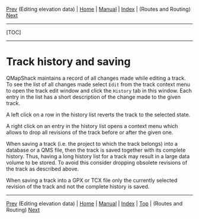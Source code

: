 [Prev](AdvTrkElevation) (Editing elevation data) | [Home](Home) | [Manual](DocMain) | [Index](AxAdvIndex) | (Routes and Routing) [Next](AdvRoutes)
- - -
[TOC]
- - -

# Track history and saving

QMapShack maintains a record of all changes made while editing a track. To see the list of all changes made select `Edit` from the
track context menu to open the track edit window and click the `History` tab in this window. Each entry in the list has a short description of the
change made to the given track.

A left click on a row in the history list reverts the track to the selected state.

A right click on an entry in the history list opens a context menu which allows to drop all revisions of the track before or after the given one.

When saving a track (i.e. the project to which the track belongs) into a database or a QMS file, then the track is saved together with its complete history.
Thus, having a long history list for a track may result in a large data volume to be stored. To avoid this consider dropping obsolete revisions of the track
as described above.

When saving a track into a GPX or TCX file only the currently selected revision of the track and not the complete history is saved.

- - -
[Prev](AdvTrkElevation) (Editing elevation data) | [Home](Home) | [Manual](DocMain) | [Index](AxAdvIndex) | [Top](#) | (Routes and Routing) [Next](AdvRoutes)

